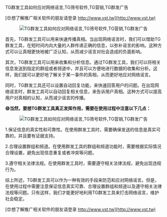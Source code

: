 TG群发工具如何应对网络谣言,TG筛号软件,TG营销,TG群发广告

[😍想了解推广相关软件的朋友请登录 http://www.vst.tw](http://www.vst.tw)

 <center><img src="https://vst.tw/MP4/tuiguang/png/6.png" alt="TG群发工具如何应对网络谣言,TG筛号软件,TG营销,TG群发广告"></center>

首先，TG群发工具可以用来快速传播真相。当出现网络谣言时，我们可以借助TG群发工具，在短时间内向大量的人群传递正确的信息，以弥补谣言的影响。这种方式可以让真相更快地被广泛认知，从而减少谣言对社会造成的负面影响。

其次，TG群发工具可以用来收集和分析信息。通过TG群发工具，我们可以将相关信息发送到指定的群组或者频道中，并且可以方便地进行数据的收集和分析。这样，我们就可以更好地了解关于某一事件的真相，从而更好地应对网络谣言。

同时，TG群发工具还可以设置自动回复功能，来快速回答用户的问题。在出现网络谣言时，群发工具可以自动回复相关信息，来告诉用户真相。这种方式可以提高用户对真相的认知，从而减少谣言的传播。

**😄当然，要想TG群发工具真正发挥作用，需要在使用过程中注意以下几点：**

 <center><img src="https://vst.tw/MP4/tuiguang/png/4.png" alt="TG群发工具如何应对网络谣言,TG筛号软件,TG营销,TG群发广告"></center>

1.保证信息的真实性和可靠性。在使用群发工具时，需要确保发送的信息是真实可靠的，并且要有证据支持。

2.合理设置群组和频道。在使用群发工具的群组和频道功能时，需要根据实际情况合理设置，避免出现信息重复或者冲突等问题。

3.遵守相关法律法规。在使用群发工具时，需要遵守相关法律法规，避免出现违规行为。

综上所述，TG群发工具可以作为一种有效的手段来防范和应对网络谣言。但是，在使用过程中需要注意保证信息真实可靠、合理设置群组和频道以及遵守相关法律法规等问题。只有这样，我们才能更好地利用TG群发工具来打击网络谣言，维护社会稳定。

[😍想了解推广相关软件的朋友请登录 http://www.vst.tw](http://www.vst.tw)



